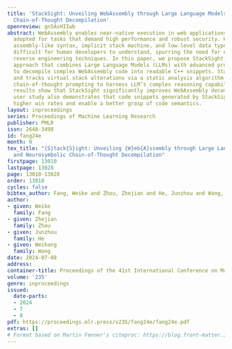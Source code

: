 ```yaml
---
title: 'StackSight: Unveiling WebAssembly through Large Language Models and Neurosymbolic
  Chain-of-Thought Decompilation'
openreview: gn5AsHIIwb
abstract: WebAssembly enables near-native execution in web applications and is increasingly
  adopted for tasks that demand high performance and robust security. However, its
  assembly-like syntax, implicit stack machine, and low-level data types make it extremely
  difficult for human developers to understand, spurring the need for effective WebAssembly
  reverse engineering techniques. In this paper, we propose StackSight, a novel neurosymbolic
  approach that combines Large Language Models (LLMs) with advanced program analysis
  to decompile complex WebAssembly code into readable C++ snippets. StackSight visualizes
  and tracks virtual stack alterations via a static analysis algorithm and then applies
  chain-of-thought prompting to harness LLM’s complex reasoning capabilities. Evaluation
  results show that StackSight significantly improves WebAssembly decompilation. Our
  user study also demonstrates that code snippets generated by StackSight have significantly
  higher win rates and enable a better grasp of code semantics.
layout: inproceedings
series: Proceedings of Machine Learning Research
publisher: PMLR
issn: 2640-3498
id: fang24e
month: 0
tex_title: "{S}tack{S}ight: Unveiling {W}eb{A}ssembly through Large Language Models
  and Neurosymbolic Chain-of-Thought Decompilation"
firstpage: 13010
lastpage: 13028
page: 13010-13028
order: 13010
cycles: false
bibtex_author: Fang, Weike and Zhou, Zhejian and He, Junzhou and Wang, Weihang
author:
- given: Weike
  family: Fang
- given: Zhejian
  family: Zhou
- given: Junzhou
  family: He
- given: Weihang
  family: Wang
date: 2024-07-08
address:
container-title: Proceedings of the 41st International Conference on Machine Learning
volume: '235'
genre: inproceedings
issued:
  date-parts:
  - 2024
  - 7
  - 8
pdf: https://proceedings.mlr.press/v235/fang24e/fang24e.pdf
extras: []
# Format based on Martin Fenner's citeproc: https://blog.front-matter.io/posts/citeproc-yaml-for-bibliographies/
---
```

